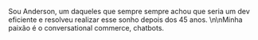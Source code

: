 Sou Anderson, um daqueles que sempre sempre achou que seria um dev eficiente e resolveu realizar esse sonho depois dos 45 anos.
\n\nMinha paixão é o conversational commerce, chatbots.
